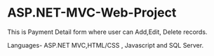 # ASP.NET-MVC-Web-Project

This is Payment Detail form where user can Add,Edit, Delete records.

Languages- ASP.NET MVC,HTML/CSS , Javascript and SQL Server.
